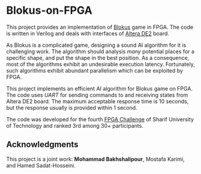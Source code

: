 # Blokus-on-FPGA

This project provides an implementation of [Blokus](https://en.wikipedia.org/wiki/Blokus) game in FPGA. The code is written in Verilog and deals with interfaces of [Altera DE2](https://www.terasic.com.tw/cgi-bin/page/archive.pl?Language=English&CategoryNo=183&No=30&PartNo=1) board. 

As Blokus is a complicated game, designing a sound AI algorithm for it is challenging work. The algorithm should analysis *many* potential places for a specific shape, and put the shape in the best position. As a consequence, most of the algorithms exhibit an undesirable execution latency. Fortunately, such algorithms exhibit abundant parallelism which can be exploited by FPGA.

This project implements an efficient AI algorithm for Blokus game on FPGA. The code uses *UART* for sending commands to and receiving states from Altera DE2 board. The maximum acceptable response time is 10 seconds, but the response usually is provided within 1 second.

The code was developed for the fourth [FPGA Challenge](http://fpga.sharif.edu/) of Sharif University of Technology and ranked 3rd among 30+ participants.

## Acknowledgments
This project is a joint work: **Mohammad Bakhshalipour**, Mostafa Karimi, and Hamed Sadat-Hosseini.
